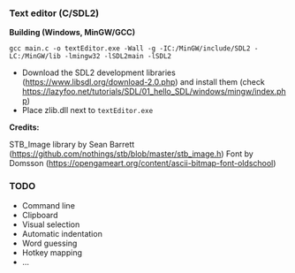 ### **Text editor (C/SDL2)**

**Building (Windows, MinGW/GCC)**

`gcc main.c -o textEditor.exe -Wall -g -IC:/MinGW/include/SDL2 -LC:/MinGW/lib -lmingw32 -lSDL2main -lSDL2`

* Download the SDL2 development libraries (https://www.libsdl.org/download-2.0.php) and install them (check https://lazyfoo.net/tutorials/SDL/01_hello_SDL/windows/mingw/index.php)
* Place zlib.dll next to `textEditor.exe`

**Credits:**

STB_Image library by Sean Barrett (https://github.com/nothings/stb/blob/master/stb_image.h)
Font by Domsson (https://opengameart.org/content/ascii-bitmap-font-oldschool)



### **TODO**

* Command line
* Clipboard
* Visual selection
* Automatic indentation
* Word guessing
* Hotkey mapping
* ...